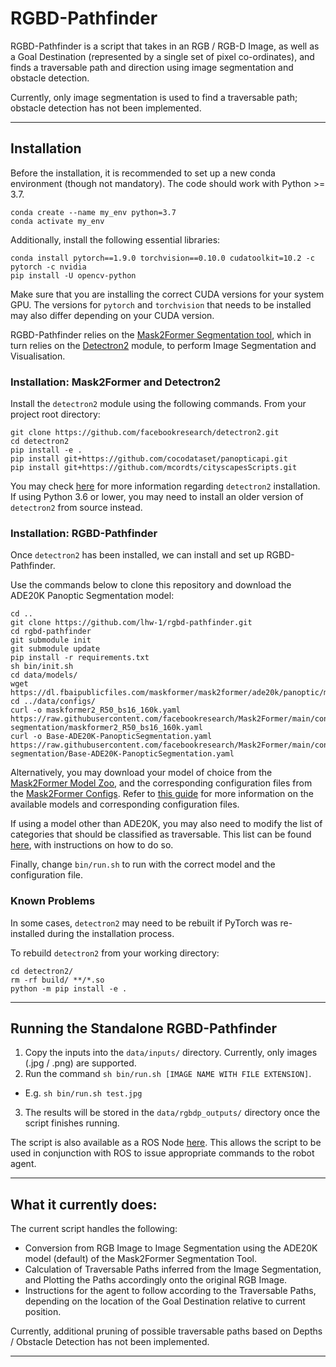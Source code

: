 # RGBD-Pathfinder

RGBD-Pathfinder is a script that takes in an RGB / RGB-D Image, as well as a Goal Destination (represented by a single set of pixel co-ordinates), and finds a traversable path and direction using image segmentation and obstacle detection.

Currently, only image segmentation is used to find a traversable path; obstacle detection has not been implemented.

---

## Installation

Before the installation, it is recommended to set up a new conda environment (though not mandatory). The code should work with Python >= 3.7.

```
conda create --name my_env python=3.7
conda activate my_env
```

Additionally, install the following essential libraries:

```
conda install pytorch==1.9.0 torchvision==0.10.0 cudatoolkit=10.2 -c pytorch -c nvidia
pip install -U opencv-python
```

Make sure that you are installing the correct CUDA versions for your system GPU. The versions for `pytorch` and `torchvision` that needs to be installed may also differ depending on your CUDA version.

RGBD-Pathfinder relies on the [Mask2Former Segmentation tool](https://github.com/facebookresearch/Mask2Former), which in turn relies on the [Detectron2](https://github.com/facebookresearch/detectron2) module, to perform Image Segmentation and Visualisation. 

### Installation: Mask2Former and Detectron2

Install the `detectron2` module using the following commands. From your project root directory:

```
git clone https://github.com/facebookresearch/detectron2.git
cd detectron2
pip install -e .
pip install git+https://github.com/cocodataset/panopticapi.git
pip install git+https://github.com/mcordts/cityscapesScripts.git
```

You may check [here](https://detectron2.readthedocs.io/en/latest/tutorials/install.html) for more information regarding `detectron2` installation. If using Python 3.6 or lower, you may need to install an older version of `detectron2` from source instead.

### Installation: RGBD-Pathfinder

Once `detectron2` has been installed, we can install and set up RGBD-Pathfinder.

Use the commands below to clone this repository and download the ADE20K Panoptic Segmentation model:

```
cd ..
git clone https://github.com/lhw-1/rgbd-pathfinder.git
cd rgbd-pathfinder
git submodule init
git submodule update
pip install -r requirements.txt
sh bin/init.sh
cd data/models/
wget https://dl.fbaipublicfiles.com/maskformer/mask2former/ade20k/panoptic/maskformer2_R50_bs16_160k/model_final_5c90d4.pkl
cd ../data/configs/
curl -o maskformer2_R50_bs16_160k.yaml https://raw.githubusercontent.com/facebookresearch/Mask2Former/main/configs/ade20k/panoptic-segmentation/maskformer2_R50_bs16_160k.yaml
curl -o Base-ADE20K-PanopticSegmentation.yaml https://raw.githubusercontent.com/facebookresearch/Mask2Former/main/configs/ade20k/panoptic-segmentation/Base-ADE20K-PanopticSegmentation.yaml

```

Alternatively, you may download your model of choice from the [Mask2Former Model Zoo](https://github.com/facebookresearch/Mask2Former/blob/main/MODEL_ZOO.md), and the corresponding configuration files from the [Mask2Former Configs](https://github.com/facebookresearch/Mask2Former/tree/main/configs). Refer to [this guide](https://github.com/facebookresearch/Mask2Former/blob/main/GETTING_STARTED.md) for more information on the available models and corresponding configuration files. 

If using a model other than ADE20K, you may also need to modify the list of categories that should be classified as traversable. This list can be found [here](https://github.com/lhw-1/rgbd-pathfinder/blob/main/src/standalone/traversable.py), with instructions on how to do so.

Finally, change `bin/run.sh` to run with the correct model and the configuration file.

### Known Problems

In some cases, `detectron2` may need to be rebuilt if PyTorch was re-installed during the installation process.

To rebuild `detectron2` from your working directory:

```
cd detectron2/
rm -rf build/ **/*.so
python -m pip install -e .
```

---

## Running the Standalone RGBD-Pathfinder

1. Copy the inputs into the `data/inputs/` directory. Currently, only images (.jpg / .png) are supported.
2. Run the command `sh bin/run.sh [IMAGE NAME WITH FILE EXTENSION]`.
* E.g. `sh bin/run.sh test.jpg`
3. The results will be stored in the `data/rgbdp_outputs/` directory once the script finishes running. 

The script is also available as a ROS Node [here](https://github.com/lhw-1/rgbd-pathfinder-ros). This allows the script to be used in conjunction with ROS to issue appropriate commands to the robot agent.

---

## What it currently does:

The current script handles the following:
- Conversion from RGB Image to Image Segmentation using the ADE20K model (default) of the Mask2Former Segmentation Tool.
- Calculation of Traversable Paths inferred from the Image Segmentation, and Plotting the Paths accordingly onto the original RGB Image.
- Instructions for the agent to follow according to the Traversable Paths, depending on the location of the Goal Destination relative to current position.

Currently, additional pruning of possible traversable paths based on Depths / Obstacle Detection has not been implemented.

---
